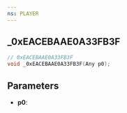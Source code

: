 ```yaml
---
ns: PLAYER
---
```

## _0xEACEBAAE0A33FB3F

```c
// 0xEACEBAAE0A33FB3F
void _0xEACEBAAE0A33FB3F(Any p0);
```

## Parameters
* **p0**:

